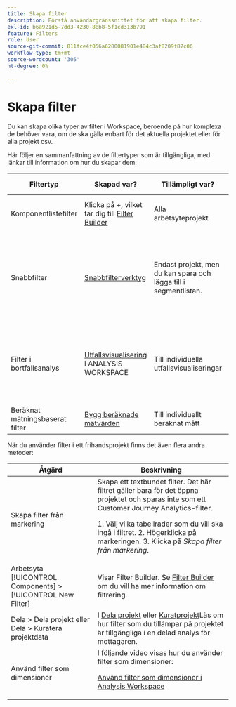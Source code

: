 ```yaml
---
title: Skapa filter
description: Förstå användargränssnittet för att skapa filter.
exl-id: b6a921d5-7dd3-4230-88b8-5f1cd313b791
feature: Filters
role: User
source-git-commit: 811fce4f056a6280081901e484c3af8209f87c06
workflow-type: tm+mt
source-wordcount: '305'
ht-degree: 0%

---
```


# Skapa filter

Du kan skapa olika typer av filter i Workspace, beroende på hur komplexa de behöver vara, om de ska gälla enbart för det aktuella projektet eller för alla projekt osv.

Här följer en sammanfattning av de filtertyper som är tillgängliga, med länkar till information om hur du skapar dem:

| Filtertyp | Skapad var? | Tillämpligt var? | När ska du använda |
| --- | --- | --- | --- |
| Komponentlistefilter | Klicka på +, vilket tar dig till [Filter Builder](/help/components/filters/filter-builder.md) | Alla arbetsyteprojekt | För mer komplexa filter, sekventiella filter |
| Snabbfilter | [Snabbfilterverktyg](/help/components/filters/quick-filters.md) | Endast projekt, men du kan spara och lägga till i segmentlistan. | Kan användas för filter med en regel (dra och släpp) eller för att lägga till/redigera flera regler (genom att klicka på filterikonen) |
| Filter i bortfallsanalys | [Utfallsvisualisering](/help/analysis-workspace/visualizations/fallout/compare-segments-fallout.md) i ANALYSIS WORKSPACE | Till individuella utfallsvisualiseringar | Skapa filter från en kontaktyta, lägg till filter som kontaktyta och jämför viktiga arbetsflöden mellan olika filter |
| Beräknat mätningsbaserat filter | [Bygg beräknade mätvärden](/help/components/calc-metrics/cm-workflow/metrics-with-segments.md) | Till individuellt beräknat mått | Använd filter i måttdefinitionen |

När du använder filter i ett frihandsprojekt finns det även flera andra metoder:

| Åtgärd | Beskrivning |
| --- | --- |
| Skapa filter från markering | Skapa ett textbundet filter. Det här filtret gäller bara för det öppna projektet och sparas inte som ett Customer Journey Analytics-filter.<p> 1. Välj vilka tabellrader som du vill ska ingå i filtret.  2. Högerklicka på markeringen.  3. Klicka på *Skapa filter från markering*. |
| Arbetsyta [!UICONTROL Components] > [!UICONTROL New Filter] | Visar Filter Builder. Se [Filter Builder](/help/components/filters/filter-builder.md) om du vill ha mer information om filtrering. |
| Dela > Dela projekt eller Dela > Kuratera projektdata | I [Dela projekt](/help/analysis-workspace/curate-share/share-projects.md) eller [Kuratprojekt](/help/analysis-workspace/curate-share/curate.md)Läs om hur filter som du tillämpar på projektet är tillgängliga i en delad analys för mottagaren. |
| Använd filter som dimensioner | I följande video visas hur du använder filter som dimensioner:  <p>[Använd filter som dimensioner i Analysis Workspace](https://experienceleague.adobe.com/docs/customer-journey-analytics-learn/tutorials/components/filters/use-filters-as-dimensions.html)</p> |
